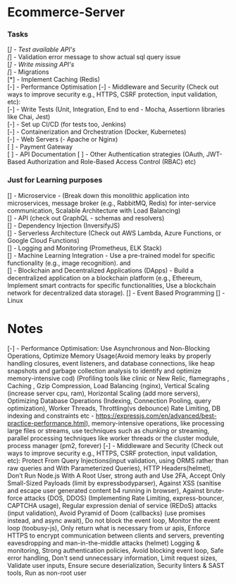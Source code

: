 # Ecommerce-Server

### Tasks
  
[*] - Test available API's  
[*] - Validation error message to show actual sql query issue  
[*] - Write missing API's  
[*] - Migrations  
[*] - Implement Caching (Redis)  
[-] - Performance Optimisation
[-] - Middleware and Security (Check out ways to improve security e.g., HTTPS, CSRF protection, input validation, etc):  
[-] - Write Tests (Unit, Integration, End to end - Mocha, Assertionn libraries like Chai, Jest)  
[-] - Set up CI/CD (for tests too, Jenkins)  
[-] - Containerization and Orchestration (Docker, Kubernetes)  
[-] - Web Servers (- Apache or Nginx)  
[ ] - Payment Gateway  
[ ] - API Documentation
[ ] - Other Authentication strategies (OAuth, JWT-Based Authorization and Role-Based Access Control (RBAC) etc)  
    
    
### Just for Learning purposes
  
[] - Microservice - (Break down this monolithic application into microservices, message broker (e.g., RabbitMQ, Redis) for inter-service communication, Scalable Architecture with Load Balancing)  
[] - API (check out GraphQL - schemas and resolvers)  
[] - Dependency Injection (InversifyJS)  
[] - Serverless Architecture (Check out AWS Lambda, Azure Functions, or Google Cloud Functions)  
[] - Logging and Monitoring (Prometheus, ELK Stack)  
[] - Machine Learning Integration - Use a pre-trained model for specific functionality (e.g., image recognition). and   
[] - Blockchain and Decentralized Applications (DApps) - Build a decentralized application on a blockchain platform (e.g., Ethereum, Implement smart contracts for specific functionalities, Use a blockchain network for decentralized data storage).
[] - Event Based Programming
[] - Linux


# Notes

[-] - Performance Optimisation: Use Asynchronous and Non-Blocking Operations, Optimize Memory Usage(Avoid memory leaks by properly handling closures, event listeners, and database connections, like heap snapshots and garbage collection analysis to identify and optimize memory-intensive cod) (Profiling tools like clinic or New Relic, flamegraphs , Caching , Gzip Compression, Load Balancing (nginx), Vertical Scaling (increase server cpu, ram), Horizontal Scaling (add more servers), Optimizing Database Operations (Indexing, Connection Pooling, query optimization), Worker Threads, Throttling(vs debounce) Rate Limiting, DB indexing and constraints etc - https://expressjs.com/en/advanced/best-practice-performance.html),  memory-intensive operations, like processing large files or streams, use techniques such as chunking or streaming, parallel processing techniques like worker threads or the cluster module, process manager (pm2, forever)
[-] - Middleware and Security (Check out ways to improve security e.g., HTTPS, CSRF protection, input validation, etc):
Protect From Query Injections(input validation, using ORMS rather than raw queries and With Parameterized Queries), HTTP Headers(helmet), Don’t Run Node.js With A Root User, strong auth and Use 2FA, Accept Only Small-Sized Payloads (limit by expressbodyparser), Against XSS (sanitise and escape user generated content b4 running in browser), Against brute-force attacks {DOS, DDOS} (Implementing Rate Limiting, express-bouncer, CAPTCHA usage), Regular expression denial of service (REDoS) attacks (input validation), Avoid Pyramid of Doom {callbacks} (use promises instead, and async await), Do not block the event loop, Monitor the event loop (toobusy-js), Only return what is necessary from ur apis, Enforce HTTPS to encrypt communication between clients and servers, preventing eavesdropping and man-in-the-middle attacks (helmet)
Logging & monitoring, Strong authentication policies, Avoid blocking event loop, Safe error handling, Don't send unnecessary information, Limit request sizes, Validate user inputs, Ensure secure deserialization, Security linters & SAST tools, Run as non-root user  